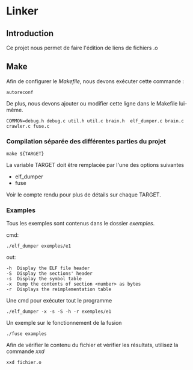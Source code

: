 # Linker

## Introduction
Ce projet nous permet de faire l'édition de liens de fichiers .o

## Make
Afin de configurer le _Makefile_, nous devons exécuter cette commande :

```
autoreconf
```
De plus, nous devons ajouter ou modifier cette ligne dans le Makefile lui-même.

```
COMMON=debug.h debug.c util.h util.c brain.h  elf_dumper.c brain.c crawler.c fuse.c
```
### Compilation séparée des différentes parties du projet

```
make ${TARGET}
```

La variable TARGET doit être remplacée par l'une des options suivantes

* elf_dumper
* fuse

Voir le compte rendu pour plus de détails sur chaque TARGET.

### Examples
Tous les exemples sont contenus dans le dossier *exemples*.

cmd:
```
./elf_dumper exemples/e1
```
out:
```
-h  Display the ELF file header 
-S  Display the sections' header 
-s  Display the symbol table 
-x  Dump the contents of section <number> as bytes 
-r  Displays the reimplementation table 
```
Une cmd pour exécuter tout le programme
```
./elf_dumper -x -s -S -h -r exemples/e1
```

Un exemple sur le fonctionnement de la fusion

```
./fuse examples
```
Afin de vérifier le contenu du fichier et vérifier les résultats, utilisez la commande *xxd*

```
xxd fichier.o
```
